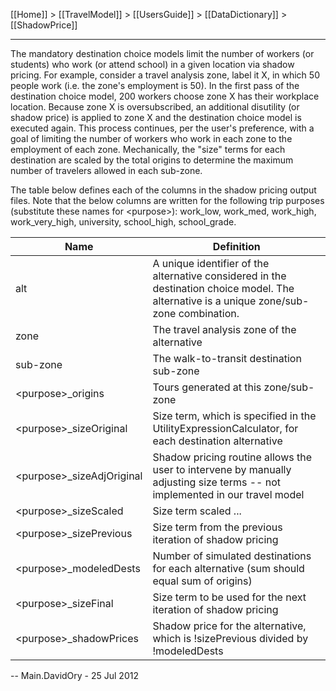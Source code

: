 [[Home]] > [[TravelModel]] > [[UsersGuide]] > [[DataDictionary]] > [[ShadowPrice]]

---

The mandatory destination choice models limit the number of workers (or students) who work (or attend school) in a given location via shadow pricing. For example, consider a travel analysis zone, label it X, in which 50 people work (i.e. the zone's employment is 50). In the first pass of the destination choice model, 200 workers choose zone X has their workplace location. Because zone X is oversubscribed, an additional disutility (or shadow price) is applied to zone X and the destination choice model is executed again. This process continues, per the user's preference, with a goal of limiting the number of workers who work in each zone to the employment of each zone. Mechanically, the "size" terms for each destination are scaled by the total origins to determine the maximum number of travelers allowed in each sub-zone.

The table below defines each of the columns in the shadow pricing output files. Note that the below columns are written for the following trip purposes (substitute these names for &lt;purpose&gt;): work_low, work_med, work_high, work_very_high, university, school_high, school_grade.

| Name | Definition |
|------|------------|
| alt | A unique identifier of the alternative considered in the destination choice model. The alternative is a unique zone/sub-zone combination. |
| zone | The travel analysis zone of the alternative |
| sub-zone | The walk-to-transit destination sub-zone |
| &lt;purpose&gt;_origins | Tours generated at this zone/sub-zone |
| &lt;purpose&gt;_sizeOriginal | Size term, which is specified in the UtilityExpressionCalculator, for each destination alternative |
| &lt;purpose&gt;_sizeAdjOriginal | Shadow pricing routine allows the user to intervene by manually adjusting size terms -- not implemented in our travel model |
| &lt;purpose&gt;_sizeScaled | Size term scaled ... |
| &lt;purpose&gt;_sizePrevious | Size term from the previous iteration of shadow pricing |
| &lt;purpose&gt;_modeledDests | Number of simulated destinations for each alternative (sum should equal sum of origins) |
| &lt;purpose&gt;_sizeFinal | Size term to be used for the next iteration of shadow pricing |
| &lt;purpose&gt;_shadowPrices | Shadow price for the alternative, which is !sizePrevious divided by !modeledDests |
 

-- Main.DavidOry - 25 Jul 2012